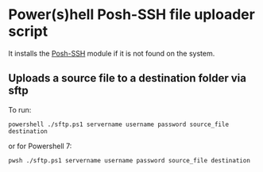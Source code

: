 # Power(s)hell Posh-SSH file uploader script

It installs the [Posh-SSH](https://github.com/darkoperator/Posh-SSH) module if it is not found on the system.

## Uploads a source file to a destination folder via sftp

To run:

```powershell ./sftp.ps1 servername username password source_file destination```

or for Powershell 7:

```pwsh ./sftp.ps1 servername username password source_file destination```